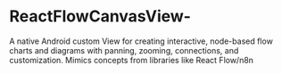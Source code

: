 # ReactFlowCanvasView-
A native Android custom View for creating interactive, node-based flow charts and diagrams with panning, zooming, connections, and customization. Mimics concepts from libraries like React Flow/n8n
